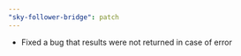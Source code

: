 ```yaml
---
"sky-follower-bridge": patch
---
```


- Fixed a bug that results were not returned in case of error
